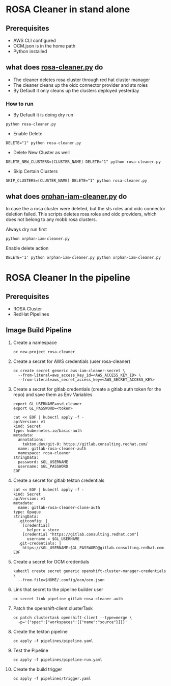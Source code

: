 
# ROSA Cleaner in stand alone

## Prerequisites

* AWS CLI configured
* OCM.json is in the home path
* Python installed

## what does [rosa-cleaner.py](./rosa-cleaner.py) do

* The cleaner deletes rosa cluster through red hat cluster manager
* The cleaner cleans up the oidc connector provider and sts roles
* By Default it only cleans up the clusters deployed yesterday

### How to run

* By Default it is doing dry run

```
python rosa-cleaner.py
```

* Enable Delete

```
DELETE="1" python rosa-cleaner.py
```

* Delete New Cluster as well

```
DELETE_NEW_CLUSTERS=[CLUSTER_NAME] DELETE="1" python rosa-cleaner.py
```

* Skip Certain Clusters

```
SKIP_CLUSTERS=[CLUSTER_NAME] DELETE="1" python rosa-cleaner.py
```

## what does [orphan-iam-cleaner.py](./orphan-iam-cleaner.py) do

In case the a rosa cluster were deleted, but the sts roles and oidc connector deletion failed.
This scripts deletes rosa roles and oidc providers, which does not belong to any mobb rosa clusters.

Always dry run first
```
python orphan-iam-cleaner.py
```

Enable delete action
```
DELETE='1' python orphan-iam-cleaner.py python orphan-iam-cleaner.py
```

# ROSA Cleaner In the pipeline

## Prerequisites

* ROSA Cluster
* RedHat Pipelines

## Image Build Pipeline

1. Create a namespace

    ```
    oc new-project rosa-cleaner
    ```

1. Create a secret for AWS credentials (user rosa-cleaner)

    ```
    oc create secret generic aws-iam-cleaner-secret \
      --from-literal=aws_access_key_id=<AWS_ACCESS_KEY_ID> \
      --from-literal=aws_secret_access_key=<AWS_SECRET_ACCESS_KEY>
    ```

1. Create a secret for gitlab credentials (create a gitlab auth token for the repo) and save them as Env Variables

   ```
   export GL_USERNAME=osd-cleaner
   export GL_PASSWORD=<token>
   ```


    ```
    cat << EOF | kubectl apply -f -
    apiVersion: v1
    kind: Secret
    type: kubernetes.io/basic-auth
    metadata:
      annotations:
        tekton.dev/git-0: https://gitlab.consulting.redhat.com/
      name: gitlab-rosa-cleaner-auth
      namespace: rosa-cleaner
    stringData:
      password: $GL_USERNAME
      username: $GL_PASSWORD
    EOF
    ```

1. Create a secret for gitlab tekton credentials

    ```
    cat << EOF | kubectl apply -f -
    kind: Secret
    apiVersion: v1
    metadata:
      name: gitlab-rosa-cleaner-clone-auth
    type: Opaque
    stringData:
      .gitconfig: |
        [credential]
          helper = store
        [credential "https://gitlab.consulting.redhat.com"]
          username = $GL_USERNAME
      .git-credentials: |
        https://$GL_USERNAME:$GL_PASSWORD@gitlab.consulting.redhat.com
    EOF
    ```

1. Create a secret for OCM credentials

    ```
    kubectl create secret generic openshift-cluster-manager-credentials \
      --from-file=$HOME/.config/ocm/ocm.json
    ```

1. Link that secret to the pipeline builder user

    ```
    oc secret link pipeline gitlab-rosa-cleaner-auth
    ```

1. Patch the openshift-client clusterTask

    ```
    oc patch clustertask openshift-client --type=merge \
      -p='{"spec":{"workspaces":[{"name":"source"}]}}'
    ```

1. Create the tekton pipeline

    ```
    oc apply -f pipelines/pipeline.yaml
    ```

1. Test the Pipeline

    ```
    oc apply -f pipelines/pipeline-run.yaml
    ```

1. Create the build trigger

    ```
    oc apply -f pipelines/trigger.yaml
    ```
